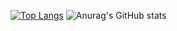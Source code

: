
[![Top Langs](https://github-readme-stats.vercel.app/api/top-langs/?username=untillnesss&layout=compact&theme=dark)](https://github.com/untillnesss/) ![Anurag's GitHub stats](https://github-readme-stats.vercel.app/api?username=untillnesss&show_icons=true&theme=dark)
